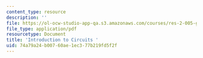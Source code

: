 ```yaml
---
content_type: resource
description: ''
file: https://ol-ocw-studio-app-qa.s3.amazonaws.com/courses/res-2-005-girls-who-build-make-your-own-wearables-workshop-spring-2015/74a79a24b00760ae1ec377b219fd5f2f_MITRES_2_005S15_Prog.pdf
file_type: application/pdf
resourcetype: Document
title: 'Introduction to Circuits '
uid: 74a79a24-b007-60ae-1ec3-77b219fd5f2f
---
```

